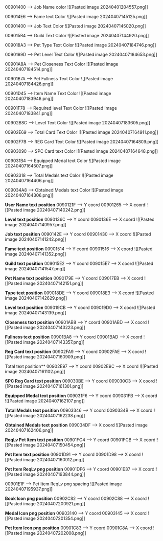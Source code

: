 
00901400 --> Job Name color
![[Pasted image 20240401204557.png]]

009014E6 --> Fame text Color
![[Pasted image 20240407145125.png]]

00901400 --> Job Text Color
![[Pasted image 20240407145020.png]]

009015B4 --> Guild Text Color
![[Pasted image 20240407144920.png]]

009018A3 --> Pet Type Text Color
![[Pasted image 20240407184746.png]]

0090199D --> Pet Level Text Color
![[Pasted image 20240407184653.png]]

00901A8A --> Pet Closeness Text Color
![[Pasted image 20240407184514.png]]

00901B7A --> Pet Fullness Text Color
![[Pasted image 20240407184426.png]]

00901D45 --> Item Name Text Color
![[Pasted image 20240407183948.png]]

00901F78 --> Required level  Text Color
![[Pasted image 20240407183841.png]]

00902B8C --> Level Text Color
![[Pasted image 20240407183605.png]]

00902E69 --> Total Card Text Color
![[Pasted image 20240407164911.png]]

00902F7B --> REG Card Text Color
![[Pasted image 20240407164809.png]]

00903090 --> SPC Card text Color
![[Pasted image 20240407164648.png]]

009031B4 --> Equipped Medal text Color
![[Pasted image 20240407164507.png]]

00903318 --> Total Medals text Color
![[Pasted image 20240407164406.png]]

009034A8 --> Obtained Medals text Color
![[Pasted image 20240407164306.png]]

**User Name text position**
0090121F --> Y coord 
00901265 --> X coord 
![[Pasted image 20240407140242.png]]

**Level text position**
0090136C --> Y coord 
0090136E --> X coord 
![[Pasted image 20240407140957.png]]

**Job text position**
0090142E --> Y coord 
00901430 --> X coord 
![[Pasted image 20240407141242.png]]

**Fame text position**
00901514 --> Y coord 
00901516 --> X coord 
![[Pasted image 20240407141352.png]]

**Guild text position**
009015E2 --> Y coord 
009015E7 --> X coord 
![[Pasted image 20240407141547.png]]

**Pet Name text position**
0090179E --> Y coord 
009017EB --> X coord 
![[Pasted image 20240407142151.png]]

**Type text position**
009018DE --> Y coord 
009018E3 --> X coord 
![[Pasted image 20240407142629.png]]

**Level text position**
009019CB --> Y coord 
009019D0 --> X coord 
![[Pasted image 20240407143139.png]]

**Closeness text position**
00901AB8 --> Y coord 
00901ABD --> X coord 
![[Pasted image 20240407143223.png]]

**Fullness text position**
00901BA8 --> Y coord 
00901BAD --> X coord 
![[Pasted image 20240407143357.png]]

**Reg Card text position**
00902FA9 --> Y coord 
00902FAE --> X coord 
![[Pasted image 20240407160909.png]]

Total text position**
00902E97 --> Y coord 
00902E9C --> X coord 
![[Pasted image 20240407161102.png]]

**SPC Reg Card text position**
009030BE --> Y coord 
009030C3 --> X coord 
![[Pasted image 20240407161301.png]]

**Equipped Medal text position**
009031F6 --> Y coord 
009031FB --> X coord 
![[Pasted image 20240407162107.png]]

**Total Medals text position**
00903346 --> Y coord 
0090334B --> X coord 
![[Pasted image 20240407162238.png]]

**Obtained Medals text position**
009034DF --> X coord 
![[Pasted image 20240407162406.png]]

**ReqLv Pet Item text position**
00901FC4 --> Y coord 
00901FCB --> X coord 
![[Pasted image 20240407150454.png]]

**Pet Item text position**
00901D91 --> Y coord 
00901D98 --> X coord 
![[Pasted image 20240407160012.png]]

**Pet Item ReqLv png position**
00901DF6 --> Y coord 
00901E37 --> X coord 
![[Pasted image 20240407193844.png]]

00901E1F --> Pet Item ReqLv png spacing
![[Pasted image 20240407195937.png]]

**Book Icon png position**
00902C82 --> Y coord 
00902C88 --> X coord 
![[Pasted image 20240407200921.png]]

**Medal Icon png position**
00903140 --> Y coord 
00903145 --> X coord 
![[Pasted image 20240407201354.png]]

**Pet Item Icon png position**
00901C83 --> Y coord 
00901C8A --> X coord 
![[Pasted image 20240407202008.png]]